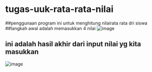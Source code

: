 # tugas-uuk-rata-rata-nilai
##penggunaan program ini untuk menghitung nilairata rata dri siswa
##langkah awal adalah memasukkan 4 nilai 
![image](https://github.com/user-attachments/assets/256c3cdf-d082-45d2-a86d-d93adf50e708)

## ini adalah hasil akhir dari input nilai yg kita masukkan
![image](https://github.com/user-attachments/assets/1a0549ba-54ae-4cd5-9115-b5f94b7827fb)
